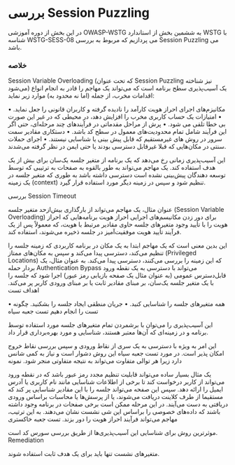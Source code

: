 # بررسی Session Puzzling

در این بخش از دوره آموزشی OWASP-WSTG به ششمین بخش از استاندارد WSTG با شناسه WSTG-SESS-08 می پردازیم که مربوط به بررسی Session Puzzling می باشد.

### خلاصه

Session Variable Overloading (‏که تحت عنوان Session Puzzling نیز شناخته می‌شود) ‏یک آسیب‌پذیری سطح برنامه است که می‌تواند یک مهاجم را قادر به انجام انواع اقدامات مخرب، از جمله (اما نه محدود به) موارد زیر نماید:

• مکانیزم‌های اجرای احراز هویت کارآمد را نادیده گرفته و کاربران قانونی را جعل نماید.
• امتیازات یک حساب کاربری مخرب را افزایش دهد، در محیطی که در غیر این صورت بی خطا تلقی می شود.
• پرش از مراحل مقدماتی در فرآیندهای چند مرحله‌ای، حتی اگر این فرآیند شامل تمام محدودیت‌های معمول در سطح کد باشد.
• دستکاری مقادیر سمت سرور در روش های غیرمستقیم که قابل پیش بینی یا شناسایی نیستند.
• اجرای حملات سنتی در مکان‌هایی که قبلا غیرقابل دسترسی بودند یا حتی ایمن در نظر گرفته می‌شدند.

این آسیب‌پذیری زمانی رخ می‌دهد که یک برنامه از متغیر جلسه یک‌سان برای بیش از یک هدف استفاده کند. یک مهاجم می‌تواند به طور بالقوه به صفحات به ترتیبی که توسط توسعه دهندگان پیش‌بینی نشده است دسترسی داشته باشد به طوری که متغیر جلسه در یک زمینه (context) تنظیم شود و سپس در زمینه دیگر مورد استفاده قرار گیرد.

بررسی Session Timeout

عنوان مثال، یک مهاجم می‌تواند از بارگذاری بیش‌ازحد متغیر جلسه (Session Variable Overloading) برای دور زدن مکانیسم‌های اجرایی احراز هویت برنامه‌هایی که احراز هویت را با تأیید وجود متغیرهای جلسه حاوی مقادیر مرتبط با هویت، که معمولاً پس از یک فرآیند تأیید هویت موفقیت‌آمیز در جلسه ذخیره می‌شوند، استفاده کند.

این بدین معنی است که یک مهاجم ابتدا به یک مکان در برنامه کاربردی که زمینه جلسه را تنظیم می‌کند، دسترسی پیدا می‌کند و سپس به مکان‌های ممتاز (Privileged Locations) که این زمینه را بررسی می‌کنند، دسترسی پیدا می‌کند.
به عنوان مثال، یک بردار حمله Authentication Bypass می‌تواند با دسترسی به یک نقطه ورود قابل‌دسترس عمومی (‏به عنوان مثال یک صفحه بازیابی رمز عبور)‏ اجرا شود که جلسه را با یک متغیر جلسه یک‌سان، بر مبنای مقادیر ثابت یا بر مبنای ورودی کاربر پر می‌کند.
اهداف تست

• همه متغیرهای جلسه را شناسایی کنید.
• جریان منطقی ایجاد جلسه را بشکنید.
چگونه تست را انجام دهیم
تست جعبه سیاه

این آسیب‌پذیری را می‌توان با برشمردن تمام متغیرهای جلسه مورد استفاده توسط برنامه و در زمینه‌ای که آن‌ها معتبر هستند، شناسایی و مورد بهره‌برداری قرار داد.

این امر به ویژه با دسترسی به یک سری از نقاط ورودی و سپس بررسی نقاط خروج امکان پذیر است. در مورد تست جعبه سیاه این روش دشوار است و نیاز به کمی شانس دارد زیرا هر توالی متفاوت می‌تواند به نتیجه متفاوتی منجر شود.
نمونه

یک مثال بسیار ساده می‌تواند قابلیت تنظیم مجدد رمز عبور باشد که در نقطه ورود می‌تواند از کاربر درخواست کند تا برخی از اطلاعات شناسایی مانند نام کاربری یا آدرس ایمیل را ارائه دهد. سپس این صفحه می‌تواند جلسه را با این مقادیر شناسایی پر کند که مستقیما از طرف کلاینت دریافت می‌شوند، یا از پرسش‌ها یا محاسبات براساس ورودی دریافتی به دست می‌آیند. در این مرحله ممکن است برخی صفحات در برنامه وجود داشته باشند که داده‌های خصوصی را براساس این شی نشست نشان می‌دهند. به این ترتیب، مهاجم می‌تواند فرآیند احراز هویت را دور بزند.
تست جعبه خاکستری

موثرترین روش برای شناسایی این آسیب‌پذیری‌ها از طریق بررسی سورس کد است.
Remediation

متغیرهای نشست تنها باید برای یک هدف ثابت استفاده شوند.

